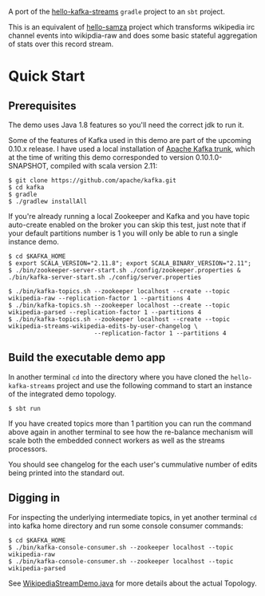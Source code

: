 A port of the [hello-kafka-streams](https://github.com/amient/hello-kafka-streams) `gradle` project to an `sbt` project.

This is an equivalent of [hello-samza](https://samza.apache.org/startup/hello-samza/0.10/) project which transforms wikipedia irc channel events into wikipdia-raw and does some basic stateful aggregation of stats over this record stream.
 
# Quick Start

## Prerequisites

The demo uses Java 1.8 features so you'll need the correct jdk to run it.

Some of the features of Kafka used in this demo are part of the upcoming 0.10.x release. I have used a local installation of [Apache Kafka trunk](https://github.com/apache/kafka), 
which at the time of writing this demo corresponded to version 0.10.1.0-SNAPSHOT, compiled with scala version 2.11:

    $ git clone https://github.com/apache/kafka.git
    $ cd kafka
    $ gradle
    $ ./gradlew installAll

If you're already running a local Zookeeper and Kafka and you have topic auto-create enabled on the broker you can 
skip this test, just note that if your default partitions number is 1 you will only be able to run a single instance
demo.
 
    $ cd $KAFKA_HOME
    $ export SCALA_VERSION="2.11.8"; export SCALA_BINARY_VERSION="2.11";
    $ ./bin/zookeeper-server-start.sh ./config/zookeeper.properties & ./bin/kafka-server-start.sh ./config/server.properties

    $ ./bin/kafka-topics.sh --zookeeper localhost --create --topic wikipedia-raw --replication-factor 1 --partitions 4
    $ ./bin/kafka-topics.sh --zookeeper localhost --create --topic wikipedia-parsed --replication-factor 1 --partitions 4
    $ ./bin/kafka-topics.sh --zookeeper localhost --create --topic wikipedia-streams-wikipedia-edits-by-user-changelog \
                            --replication-factor 1 --partitions 4

## Build the executable demo app

In another terminal `cd` into the directory where you have cloned the `hello-kafka-streams` project and use the following command to start an instance of the integrated demo topology.

    $ sbt run

If you have created topics more than 1 partition you can run the command above again in another terminal 
to see how the re-balance mechanism will scale both the embedded connect workers as well as the streams processors.

You should see changelog for the each user's cummulative number of edits being printed into the standard out. 


## Digging in

For inspecting the underlying intermediate topics, in yet another terminal `cd` into kafka home directory 
and run some console consumer commands:

    $ cd $KAFKA_HOME
    $ ./bin/kafka-console-consumer.sh --zookeeper localhost --topic wikipedia-raw
    $ ./bin/kafka-console-consumer.sh --zookeeper localhost --topic wikipedia-parsed

See [WikipediaStreamDemo.java](src/main/java/io/amient/examples/wikipedia/WikipediaStreamDemo.java) for more details about the actual Topology.
